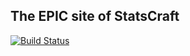 ## The EPIC site of StatsCraft

[![Build Status](https://travis-ci.org/erikzaadi/statscraft.svg?branch=master)](https://travis-ci.org/erikzaadi/statscraft)
